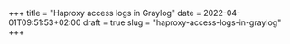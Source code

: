 +++
title = "Haproxy access logs in Graylog"
date = 2022-04-01T09:51:53+02:00
draft = true
slug = "haproxy-access-logs-in-graylog"
+++
